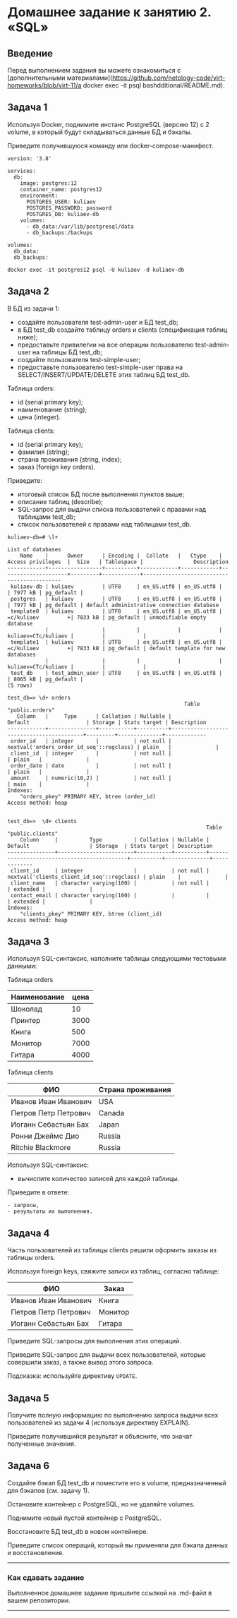 # Домашнее задание к занятию 2. «SQL»

## Введение

Перед выполнением задания вы можете ознакомиться с 
[дополнительными материалами](https://github.com/netology-code/virt-homeworks/blob/virt-11/a docker exec -it psql bashdditional/README.md).

## Задача 1

Используя Docker, поднимите инстанс PostgreSQL (версию 12) c 2 volume, 
в который будут складываться данные БД и бэкапы.

Приведите получившуюся команду или docker-compose-манифест.

```
version: '3.8'

services:
  db:
    image: postgres:12
    container_name: postgres12
    environment:
      POSTGRES_USER: kuliaev
      POSTGRES_PASSWORD: password
      POSTGRES_DB: kuliaev-db
    volumes:
      - db_data:/var/lib/postgresql/data
      - db_backups:/backups

volumes:
  db_data:
  db_backups:

```
```
docker exec -it postgres12 psql -U kuliaev -d kuliaev-db
```

## Задача 2

В БД из задачи 1: 

- создайте пользователя test-admin-user и БД test_db;
- в БД test_db создайте таблицу orders и clients (спeцификация таблиц ниже);
- предоставьте привилегии на все операции пользователю test-admin-user на таблицы БД test_db;
- создайте пользователя test-simple-user;
- предоставьте пользователю test-simple-user права на SELECT/INSERT/UPDATE/DELETE этих таблиц БД test_db.

Таблица orders:

- id (serial primary key);
- наименование (string);
- цена (integer).

Таблица clients:

- id (serial primary key);
- фамилия (string);
- страна проживания (string, index);
- заказ (foreign key orders).

Приведите:

- итоговый список БД после выполнения пунктов выше;
- описание таблиц (describe);
- SQL-запрос для выдачи списка пользователей с правами над таблицами test_db;
- список пользователей с правами над таблицами test_db.

```
kuliaev-db=# \l+
                                                                      List of databases
    Name    |      Owner      | Encoding |  Collate   |   Ctype    |  Access privileges  |  Size   | Tablespace |                Description                 
------------+-----------------+----------+------------+------------+---------------------+---------+------------+--------------------------------------------
 kuliaev-db | kuliaev         | UTF8     | en_US.utf8 | en_US.utf8 |                     | 7977 kB | pg_default | 
 postgres   | kuliaev         | UTF8     | en_US.utf8 | en_US.utf8 |                     | 7977 kB | pg_default | default administrative connection database
 template0  | kuliaev         | UTF8     | en_US.utf8 | en_US.utf8 | =c/kuliaev         +| 7833 kB | pg_default | unmodifiable empty database
            |                 |          |            |            | kuliaev=CTc/kuliaev |         |            | 
 template1  | kuliaev         | UTF8     | en_US.utf8 | en_US.utf8 | =c/kuliaev         +| 7833 kB | pg_default | default template for new databases
            |                 |          |            |            | kuliaev=CTc/kuliaev |         |            | 
 test_db    | test_admin_user | UTF8     | en_US.utf8 | en_US.utf8 |                     | 8065 kB | pg_default | 
(5 rows)

```
```
test_db=> \d+ orders
                                                        Table "public.orders"
   Column   |     Type      | Collation | Nullable |                 Default                  | Storage | Stats target | Description 
------------+---------------+-----------+----------+------------------------------------------+---------+--------------+-------------
 order_id   | integer       |           | not null | nextval('orders_order_id_seq'::regclass) | plain   |              | 
 client_id  | integer       |           | not null |                                          | plain   |              | 
 order_date | date          |           | not null |                                          | plain   |              | 
 amount     | numeric(10,2) |           | not null |                                          | main    |              | 
Indexes:
    "orders_pkey" PRIMARY KEY, btree (order_id)
Access method: heap

```
```

test_db=>  \d+ clients
                                                               Table "public.clients"
    Column     |          Type          | Collation | Nullable |                  Default                   | Storage  | Stats target | Description 
---------------+------------------------+-----------+----------+--------------------------------------------+----------+--------------+-------------
 client_id     | integer                |           | not null | nextval('clients_client_id_seq'::regclass) | plain    |              | 
 client_name   | character varying(100) |           | not null |                                            | extended |              | 
 contact_email | character varying(100) |           |          |                                            | extended |              | 
Indexes:
    "clients_pkey" PRIMARY KEY, btree (client_id)
Access method: heap

```

## Задача 3

Используя SQL-синтаксис, наполните таблицы следующими тестовыми данными:

Таблица orders

|Наименование|цена|
|------------|----|
|Шоколад| 10 |
|Принтер| 3000 |
|Книга| 500 |
|Монитор| 7000|
|Гитара| 4000|

Таблица clients

|ФИО|Страна проживания|
|------------|----|
|Иванов Иван Иванович| USA |
|Петров Петр Петрович| Canada |
|Иоганн Себастьян Бах| Japan |
|Ронни Джеймс Дио| Russia|
|Ritchie Blackmore| Russia|

Используя SQL-синтаксис:
- вычислите количество записей для каждой таблицы.

Приведите в ответе:

    - запросы,
    - результаты их выполнения.

## Задача 4

Часть пользователей из таблицы clients решили оформить заказы из таблицы orders.

Используя foreign keys, свяжите записи из таблиц, согласно таблице:

|ФИО|Заказ|
|------------|----|
|Иванов Иван Иванович| Книга |
|Петров Петр Петрович| Монитор |
|Иоганн Себастьян Бах| Гитара |

Приведите SQL-запросы для выполнения этих операций.

Приведите SQL-запрос для выдачи всех пользователей, которые совершили заказ, а также вывод этого запроса.
 
Подсказка: используйте директиву `UPDATE`.

## Задача 5

Получите полную информацию по выполнению запроса выдачи всех пользователей из задачи 4 
(используя директиву EXPLAIN).

Приведите получившийся результат и объясните, что значат полученные значения.

## Задача 6

Создайте бэкап БД test_db и поместите его в volume, предназначенный для бэкапов (см. задачу 1).

Остановите контейнер с PostgreSQL, но не удаляйте volumes.

Поднимите новый пустой контейнер с PostgreSQL.

Восстановите БД test_db в новом контейнере.

Приведите список операций, который вы применяли для бэкапа данных и восстановления. 

---

### Как cдавать задание

Выполненное домашнее задание пришлите ссылкой на .md-файл в вашем репозитории.

---

